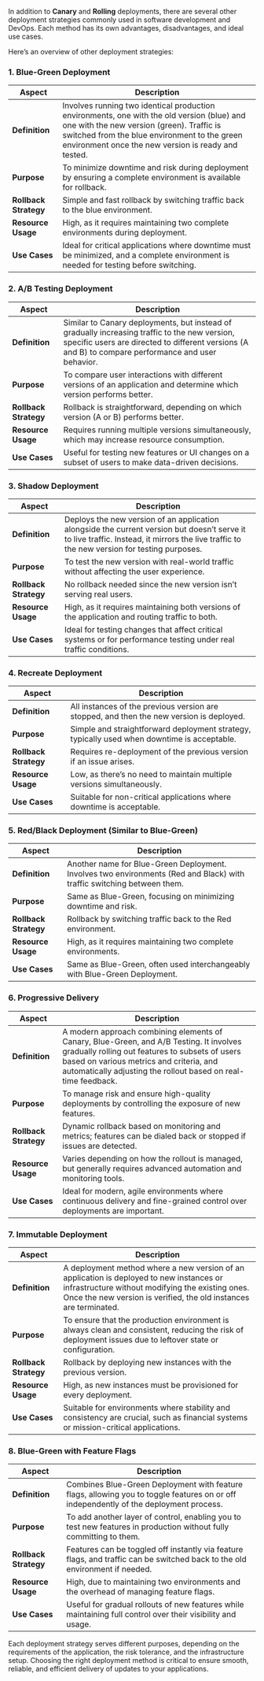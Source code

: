 In addition to **Canary** and **Rolling** deployments, there are several other deployment strategies commonly used in software development and DevOps. 
Each method has its own advantages, disadvantages, and ideal use cases. 

Here’s an overview of other deployment strategies:

### 1. **Blue-Green Deployment**
| **Aspect**                   | **Description**                                                                 |
|------------------------------|---------------------------------------------------------------------------------|
| **Definition**               | Involves running two identical production environments, one with the old version (blue) and one with the new version (green). Traffic is switched from the blue environment to the green environment once the new version is ready and tested. |
| **Purpose**                  | To minimize downtime and risk during deployment by ensuring a complete environment is available for rollback. |
| **Rollback Strategy**        | Simple and fast rollback by switching traffic back to the blue environment. |
| **Resource Usage**           | High, as it requires maintaining two complete environments during deployment. |
| **Use Cases**                | Ideal for critical applications where downtime must be minimized, and a complete environment is needed for testing before switching. |

### 2. **A/B Testing Deployment**
| **Aspect**                   | **Description**                                                                 |
|------------------------------|---------------------------------------------------------------------------------|
| **Definition**               | Similar to Canary deployments, but instead of gradually increasing traffic to the new version, specific users are directed to different versions (A and B) to compare performance and user behavior. |
| **Purpose**                  | To compare user interactions with different versions of an application and determine which version performs better. |
| **Rollback Strategy**        | Rollback is straightforward, depending on which version (A or B) performs better. |
| **Resource Usage**           | Requires running multiple versions simultaneously, which may increase resource consumption. |
| **Use Cases**                | Useful for testing new features or UI changes on a subset of users to make data-driven decisions. |

### 3. **Shadow Deployment**
| **Aspect**                   | **Description**                                                                 |
|------------------------------|---------------------------------------------------------------------------------|
| **Definition**               | Deploys the new version of an application alongside the current version but doesn’t serve it to live traffic. Instead, it mirrors the live traffic to the new version for testing purposes. |
| **Purpose**                  | To test the new version with real-world traffic without affecting the user experience. |
| **Rollback Strategy**        | No rollback needed since the new version isn’t serving real users. |
| **Resource Usage**           | High, as it requires maintaining both versions of the application and routing traffic to both. |
| **Use Cases**                | Ideal for testing changes that affect critical systems or for performance testing under real traffic conditions. |

### 4. **Recreate Deployment**
| **Aspect**                   | **Description**                                                                 |
|------------------------------|---------------------------------------------------------------------------------|
| **Definition**               | All instances of the previous version are stopped, and then the new version is deployed. |
| **Purpose**                  | Simple and straightforward deployment strategy, typically used when downtime is acceptable. |
| **Rollback Strategy**        | Requires re-deployment of the previous version if an issue arises. |
| **Resource Usage**           | Low, as there’s no need to maintain multiple versions simultaneously. |
| **Use Cases**                | Suitable for non-critical applications where downtime is acceptable. |

### 5. **Red/Black Deployment** (Similar to Blue-Green)
| **Aspect**                   | **Description**                                                                 |
|------------------------------|---------------------------------------------------------------------------------|
| **Definition**               | Another name for Blue-Green Deployment. Involves two environments (Red and Black) with traffic switching between them. |
| **Purpose**                  | Same as Blue-Green, focusing on minimizing downtime and risk. |
| **Rollback Strategy**        | Rollback by switching traffic back to the Red environment. |
| **Resource Usage**           | High, as it requires maintaining two complete environments. |
| **Use Cases**                | Same as Blue-Green, often used interchangeably with Blue-Green Deployment. |

### 6. **Progressive Delivery**
| **Aspect**                   | **Description**                                                                 |
|------------------------------|---------------------------------------------------------------------------------|
| **Definition**               | A modern approach combining elements of Canary, Blue-Green, and A/B Testing. It involves gradually rolling out features to subsets of users based on various metrics and criteria, and automatically adjusting the rollout based on real-time feedback. |
| **Purpose**                  | To manage risk and ensure high-quality deployments by controlling the exposure of new features. |
| **Rollback Strategy**        | Dynamic rollback based on monitoring and metrics; features can be dialed back or stopped if issues are detected. |
| **Resource Usage**           | Varies depending on how the rollout is managed, but generally requires advanced automation and monitoring tools. |
| **Use Cases**                | Ideal for modern, agile environments where continuous delivery and fine-grained control over deployments are important. |

### 7. **Immutable Deployment**
| **Aspect**                   | **Description**                                                                 |
|------------------------------|---------------------------------------------------------------------------------|
| **Definition**               | A deployment method where a new version of an application is deployed to new instances or infrastructure without modifying the existing ones. Once the new version is verified, the old instances are terminated. |
| **Purpose**                  | To ensure that the production environment is always clean and consistent, reducing the risk of deployment issues due to leftover state or configuration. |
| **Rollback Strategy**        | Rollback by deploying new instances with the previous version. |
| **Resource Usage**           | High, as new instances must be provisioned for every deployment. |
| **Use Cases**                | Suitable for environments where stability and consistency are crucial, such as financial systems or mission-critical applications. |

### 8. **Blue-Green with Feature Flags**
| **Aspect**                   | **Description**                                                                 |
|------------------------------|---------------------------------------------------------------------------------|
| **Definition**               | Combines Blue-Green Deployment with feature flags, allowing you to toggle features on or off independently of the deployment process. |
| **Purpose**                  | To add another layer of control, enabling you to test new features in production without fully committing to them. |
| **Rollback Strategy**        | Features can be toggled off instantly via feature flags, and traffic can be switched back to the old environment if needed. |
| **Resource Usage**           | High, due to maintaining two environments and the overhead of managing feature flags. |
| **Use Cases**                | Useful for gradual rollouts of new features while maintaining full control over their visibility and usage. |

Each deployment strategy serves different purposes, depending on the requirements of the application, the risk tolerance, and the infrastructure setup. 
Choosing the right deployment method is critical to ensure smooth, reliable, and efficient delivery of updates to your applications.


